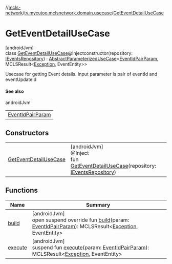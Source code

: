 //[mcls-network](../../../index.md)/[tv.mycujoo.mclsnetwork.domain.usecase](../index.md)/[GetEventDetailUseCase](index.md)

# GetEventDetailUseCase

[androidJvm]\
class [GetEventDetailUseCase](index.md)@Injectconstructor(repository: [IEventsRepository](../../tv.mycujoo.mclsnetwork.domain.repository/-i-events-repository/index.md)) : [AbstractParameterizedUseCase](../-abstract-parameterized-use-case/index.md)&lt;[EventIdPairParam](../../tv.mycujoo.mclsnetwork.domain.params/-event-id-pair-param/index.md), MCLSResult&lt;[Exception](https://kotlinlang.org/api/latest/jvm/stdlib/kotlin/-exception/index.html), EventEntity&gt;&gt; 

Usecase for getting Event details. Input parameter is pair of eventId and eventUpdateId

#### See also

androidJvm

| |
|---|
| [EventIdPairParam](../../tv.mycujoo.mclsnetwork.domain.params/-event-id-pair-param/index.md) |

## Constructors

| | |
|---|---|
| [GetEventDetailUseCase](-get-event-detail-use-case.md) | [androidJvm]<br>@Inject<br>fun [GetEventDetailUseCase](-get-event-detail-use-case.md)(repository: [IEventsRepository](../../tv.mycujoo.mclsnetwork.domain.repository/-i-events-repository/index.md)) |

## Functions

| Name | Summary |
|---|---|
| [build](build.md) | [androidJvm]<br>open suspend override fun [build](build.md)(param: [EventIdPairParam](../../tv.mycujoo.mclsnetwork.domain.params/-event-id-pair-param/index.md)): MCLSResult&lt;[Exception](https://kotlinlang.org/api/latest/jvm/stdlib/kotlin/-exception/index.html), EventEntity&gt; |
| [execute](index.md#-304783589%2FFunctions%2F234995373) | [androidJvm]<br>suspend fun [execute](index.md#-304783589%2FFunctions%2F234995373)(param: [EventIdPairParam](../../tv.mycujoo.mclsnetwork.domain.params/-event-id-pair-param/index.md)): MCLSResult&lt;[Exception](https://kotlinlang.org/api/latest/jvm/stdlib/kotlin/-exception/index.html), EventEntity&gt; |
